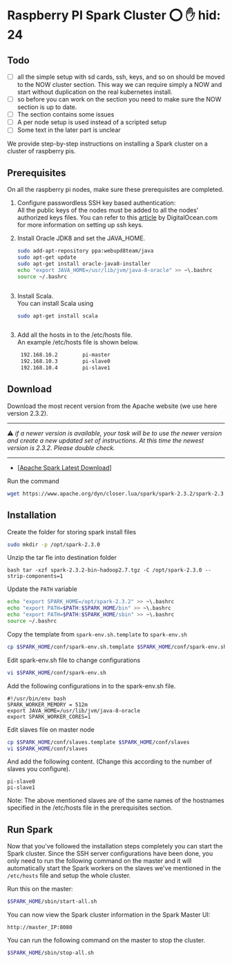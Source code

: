 # Raspberry PI Spark Cluster :o: :raised_hand: hid: 24

## Todo

- [ ] all the simple setup with sd cards, ssh, keys, and so on should be moved to the NOW cluster section. This way we can require simply a NOW and start without duplication on the real kubernetes install.
- [ ] so before you can work on the section you need to make sure the NOW section is up to date.
- [ ] The section contains some issues
- [ ] A per node setup is used instead of a scripted setup
- [ ] Some text in the later part is unclear

We provide step-by-step instructions on installing a Spark cluster on a cluster of raspberry pis. 

## Prerequisites
On all the raspberry pi nodes, make sure these prerequisites are completed.

1. Configure passwordless SSH key based authentication:  
   All the public keys of the nodes must be added to all the nodes' authorized keys files. 
   You can refer to this [article](https://www.digitalocean.com/community/tutorials/how-to-set-up-ssh-keys--2) by DigitalOcean.com for more information on setting up ssh keys. 

2. Install Oracle JDK8 and set the JAVA_HOME.     
   ```bash 
   sudo add-apt-repository ppa:webupd8team/java
   sudo apt-get update
   sudo apt-get install oracle-java8-installer
   echo "export JAVA_HOME=/usr/lib/jvm/java-8-oracle" >> ~\.bashrc
   source ~/.bashrc 
``` 
````

3. Install Scala.  
   You can install Scala using   
   ```bash 
   sudo apt-get install scala
```
````
3. Add all the hosts in to the /etc/hosts file.  
   An example /etc/hosts file is shown below. 
   ```bash 
	192.168.10.2		pi-master
	192.168.10.3		pi-slave0
	192.168.10.4	 	pi-slave1
   ```

## Download 

Download the most recent version from the Apache website (we use here
version 2.3.2).

---

:warning: *if a newer version is available, your task will be to use the
newer version and create a new updated set of instructions. At this
time the newest version is 2.3.2. Please double check.*

---

* [[Apache Spark Latest Download](http://spark.apache.org/downloads.html)] 

Run the command

```bash 
wget https://www.apache.org/dyn/closer.lua/spark/spark-2.3.2/spark-2.3.2-bin-hadoop2.7.tgz 
```

## Installation

Create the folder for storing spark install files

```bash 
sudo mkdir -p /opt/spark-2.3.0
```

Unzip the tar fle into destination folder

```bash tar -xzf spark-2.3.2-bin-hadoop2.7.tgz -C /opt/spark-2.3.0 --strip-components=1 ```

Update the `PATH` variable

```bash 
echo "export SPARK_HOME=/opt/spark-2.3.2" >> ~\.bashrc
echo "export PATH=$PATH:$SPARK_HOME/bin" >> ~\.bashrc
echo "export PATH=$PATH:$SPARK_HOME/sbin" >> ~\.bashrc
source ~/.bashrc 
```

Copy the template from `spark-env.sh.template` to `spark-env.sh`

```bash 
cp $SPARK_HOME/conf/spark-env.sh.template $SPARK_HOME/conf/spark-env.sh 
```

Edit spark-env.sh file to change configurations


```bash 
vi $SPARK_HOME/conf/spark-env.sh 
```

Add the following configurations in to the spark-env.sh file.  

```
#!/usr/bin/env bash
SPARK_WORKER_MEMORY = 512m
export JAVA_HOME=/usr/lib/jvm/java-8-oracle
export SPARK_WORKER_CORES=1
```

Edit slaves file on master node

```bash 
cp $SPARK_HOME/conf/slaves.template $SPARK_HOME/conf/slaves
vi $SPARK_HOME/conf/slaves
``` 

And add the following content. (Change this according to the number of slaves you configure).

```
pi-slave0
pi-slave1
```

Note: The above mentioned slaves are of the same names of the hostnames specified in the /etc/hosts file in the prerequisites section. 

## Run Spark	

Now that you've followed the installation steps completely you can start the Spark cluster. 
Since the SSH server configurations have been done, you only need to run the following command on the master and it will automatically start the Spark workers on the slaves we've mentioned in the ```/etc/hosts``` file and setup the whole cluster. 

Run this on the master:

```bash 
$SPARK_HOME/sbin/start-all.sh 
```

You can now view the Spark cluster information in the Spark Master UI:  

```http://master_IP:8080```

You can run the following command on the master to stop the cluster. 
```bash 
$SPARK_HOME/sbin/stop-all.sh 
```
